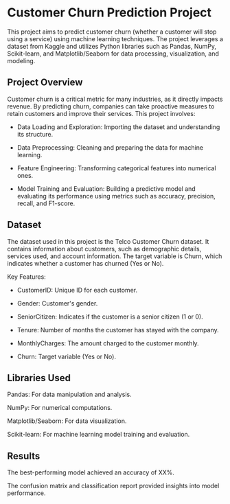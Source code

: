 # Customer Churn Prediction Project

This project aims to predict customer churn (whether a customer will stop using a service) using machine learning techniques. The project leverages a dataset from Kaggle and utilizes Python libraries such as Pandas, NumPy, Scikit-learn, and Matplotlib/Seaborn for data processing, visualization, and modeling.

## Project Overview

Customer churn is a critical metric for many industries, as it directly impacts revenue. By predicting churn, companies can take proactive measures to retain customers and improve their services. This project involves:

* Data Loading and Exploration: Importing the dataset and understanding its structure.

* Data Preprocessing: Cleaning and preparing the data for machine learning.

* Feature Engineering: Transforming categorical features into numerical ones.

* Model Training and Evaluation: Building a predictive model and evaluating its performance using metrics such as accuracy, precision, recall, and F1-score.

## Dataset

The dataset used in this project is the Telco Customer Churn dataset. It contains information about customers, such as demographic details, services used, and account information. The target variable is Churn, which indicates whether a customer has churned (Yes or No).

Key Features:

* CustomerID: Unique ID for each customer.

* Gender: Customer's gender.

* SeniorCitizen: Indicates if the customer is a senior citizen (1 or 0).

* Tenure: Number of months the customer has stayed with the company.

* MonthlyCharges: The amount charged to the customer monthly.

* Churn: Target variable (Yes or No).

## Libraries Used

Pandas: For data manipulation and analysis.

NumPy: For numerical computations.

Matplotlib/Seaborn: For data visualization.

Scikit-learn: For machine learning model training and evaluation.

## Results

The best-performing model achieved an accuracy of XX%.

The confusion matrix and classification report provided insights into model performance.
